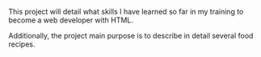This project will detail what skills I have learned so far in my training to become a web developer with HTML.

Additionally, the project main purpose is to describe in detail several food recipes.

